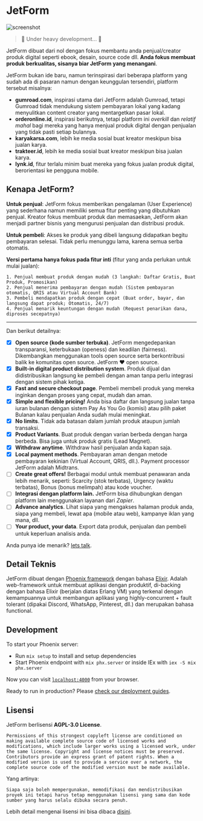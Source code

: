 # JetForm

![screenshot](https://github.com/jetform-dev/jetform/assets/1094221/15ab7f06-378f-4a11-b92e-cccb55e63b1b)

> 🚧 Under heavy development... 🚧

JetForm dibuat dari nol dengan fokus membantu anda penjual/creator produk digital seperti ebook, desain, source code dll. **Anda fokus membuat produk berkualitas, sisanya biar JetForm yang menangani**.

JetForm bukan ide baru, namun terinspirasi dari beberapa platform yang sudah ada di pasaran namun dengan keunggulan tersendiri, platform tersebut misalnya:

- **gumroad.com**, inspirasi utama dari JetForm adalah Gumroad, tetapi Gumroad tidak mendukung sistem pembayaran lokal yang kadang menyulitkan content creator yang mentargetkan pasar lokal.
- **orderonline.id**, inspirasi berikutnya, tetapi platform ini *overkill* dan *relatif mahal* bagi mereka yang hanya menjual produk digital dengan penjualan yang tidak pasti setiap bulannya.
- **karyakarsa.com**, lebih ke media sosial buat kreator meskipun bisa jualan karya.
- **trakteer.id**, lebih ke media sosial buat kreator meskipun bisa jualan karya.
- **lynk.id**, fitur terlalu minim buat mereka yang fokus jualan produk digital, berorientasi ke pengguna mobile.

## Kenapa JetForm?

**Untuk penjual**: JetForm fokus memberikan pengalaman (User Experience) yang sederhana namun memiliki semua fitur penting yang dibutuhkan penjual. Kreator fokus membuat produk dan memasaekan, JetForm akan menjadi partner bisnis yang mengurusi penjualan dan distribusi produk.

**Untuk pembeli**: Akses ke produk yang dibeli langsung didapatkan begitu pembayaran selesai. Tidak perlu menunggu lama, karena semua serba otomatis.

**Versi pertama hanya fokus pada fitur inti** (fitur yang anda perlukan untuk mulai jualan):
```
1. Penjual membuat produk dengan mudah (3 langkah: Daftar Gratis, Buat Produk, Promosikan)
2. Penjual menerima pembayaran dengan mudah (Sistem pembayaran otomatis, QRIS atau Virtual Account Bank)
3. Pembeli mendapatkan produk dengan cepat (Buat order, bayar, dan langsung dapat produk; Otomatis, 24/7)
4. Penjual menarik keuntungan dengan mudah (Request penarikan dana, diproses secepatnya)
```

---
Dan berikut detailnya:

- [x] **Open source (kode sumber terbuka)**. JetForm mengedepankan transparansi, keterbukaan (openess) dan keadilan (fairness). Dikembangkan menggunakan tools open source serta berkontribusi balik ke komunitas open source. JetForm ❤️ open source.
- [x] **Built-in digital product distribution system**. Produk dijual dan didistribusikan langsung ke pembeli dengan aman tanpa perlu integrasi dengan sistem pihak ketiga.
- [x] **Fast and secure checkout page**. Pembeli membeli produk yang mereka inginkan dengan proses yang cepat, mudah dan aman.
- [x] **Simple and flexible pricing!** Anda bisa daftar dan langsung jualan tanpa iuran bulanan dengan sistem Pay As You Go (komisi) atau pilih paket Bulanan kalau penjualan Anda sudah mulai meningkat.
- [x] **No limits**. Tidak ada batasan dalam jumlah produk ataupun jumlah transaksi.
- [x] **Product Variants**. Buat produk dengan varian berbeda dengan harga berbeda. Bisa juga untuk produk gratis (Lead Magnet).
- [x] **Withdraw anytime**. Withdraw hasil penjualan anda kapan saja.
- [x] **Local payment methods**. Pembayaran aman dengan metode pembayaran kekinian (Virtual Account, QRIS, dll.). Payment processor JetForm adalah Midtrans.
- [ ] **Create great offers!** Berbagai modul untuk membuat penawaran anda lebih menarik, seperti: Scarcity (stok terbatas), Urgency (waktu terbatas), Bonus (bonus melimpah) atau kode voucher.
- [ ] **Integrasi dengan platform lain.** JetForm bisa dihubungkan dengan platform lain menggunakan layanan dari _Zapier_.
- [ ] **Advance analytics**. Lihat siapa yang mengakses halaman produk anda, siapa yang membeli, lewat apa (mobile atau web), kampanye iklan yang mana, dll.
- [ ] **Your product, your data**. Export data produk, penjualan dan pembeli untuk keperluan analisis anda.

Anda punya ide menarik? [lets talk](https://github.com/jetform-dev/jetform/discussions).

## Detail Teknis

JetForm dibuat dengan [Phoenix framework](https://www.phoenixframework.org/) dengan bahasa [Elixir](https://elixir-lang.org/). Adalah web-framework untuk membuat aplikasi dengan produktif, di-backing dengan bahasa Elixir (berjalan diatas Erlang VM) yang terkenal dengan kemampuannya untuk membangun aplikasi yang highly-concurrent + fault tolerant (dipakai Discord, WhatsApp, Pinterest, dll.) dan merupakan bahasa functional.

## Development

To start your Phoenix server:

  * Run `mix setup` to install and setup dependencies
  * Start Phoenix endpoint with `mix phx.server` or inside IEx with `iex -S mix phx.server`

Now you can visit [`localhost:4000`](http://localhost:4000) from your browser.

Ready to run in production? Please [check our deployment guides](https://hexdocs.pm/phoenix/deployment.html).

## Lisensi

JetForm berlisensi **AGPL-3.0 License**.
```
Permissions of this strongest copyleft license are conditioned on making available complete source code of licensed works and modifications, which include larger works using a licensed work, under the same license. Copyright and license notices must be preserved. Contributors provide an express grant of patent rights. When a modified version is used to provide a service over a network, the complete source code of the modified version must be made available.
```

Yang artinya:
```
Siapa saja boleh mempergunakan, memodifikasi dan mendistribusikan proyek ini tetapi harus tetap menggunakan lisensi yang sama dan kode sumber yang harus selalu dibuka secara penuh.
```

Lebih detail mengenai lisensi ini bisa dibaca [disini](https://github.com/jetform-dev/jetform/blob/main/LICENSE).
